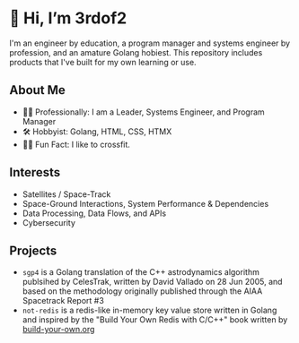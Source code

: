 # 👋 Hi, I’m 3rdof2
I'm an engineer by education, a program manager and systems engineer by profession, and an amature Golang hobiest. This repository includes products that I've built for my own learning or use.

## About Me
- 👨‍💻 Professionally: I am a Leader, Systems Engineer, and Program Manager
- 🛠️ Hobbyist: Golang, HTML, CSS, HTMX
- 🏋️‍♂️ Fun Fact: I like to crossfit.

## Interests
- Satellites / Space-Track
- Space-Ground Interactions, System Performance & Dependencies
- Data Processing, Data Flows, and APIs
- Cybersecurity

## Projects
- `sgp4` is a Golang translation of the C++ astrodynamics algorithm publsihed by CelesTrak, written by David Vallado on 28 Jun 2005, and based on the methodology originally published through the AIAA Spacetrack Report #3
- `not-redis` is a redis-like in-memory key value store written in Golang and inspired by the "Build Your Own Redis with C/C++" book written by [build-your-own.org](https://build-your-own.org/redis)

